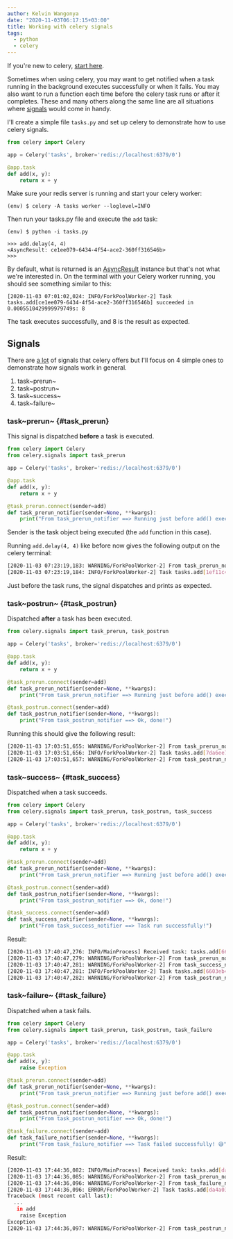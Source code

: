 ```yaml
---
author: Kelvin Wangonya
date: "2020-11-03T06:17:15+03:00"
title: Working with celery signals
tags:
  - python
  - celery
---
```


If you\'re new to celery, [start
here](https://docs.celeryq.dev/en/stable/getting-started/first-steps-with-celery.html#first-steps).

Sometimes when using celery, you may want to get notified when a task
running in the background executes successfully or when it fails. You
may also want to run a function each time before the celery task runs or
after it completes. These and many others along the same line are all
situations where
[signals](https://docs.celeryq.dev/en/stable/userguide/signals.html)
would come in handy.

I\'ll create a simple file `tasks.py` and set up celery to
demonstrate how to use celery signals.

```python
from celery import Celery

app = Celery('tasks', broker='redis://localhost:6379/0')

@app.task
def add(x, y):
    return x + y
```

Make sure your redis server is running and start your celery worker:

```shell
(env) $ celery -A tasks worker --loglevel=INFO
```

Then run your tasks.py file and execute the `add` task:

```shell
(env) $ python -i tasks.py

>>> add.delay(4, 4)
<AsyncResult: ce1ee079-6434-4f54-ace2-360ff316546b>
>>>
```

By default, what is returned is an
[AsyncResult](https://docs.celeryq.dev/en/stable/reference/celery.result.html#celery.result.AsyncResult)
instance but that\'s not what we\'re interested in. On the terminal with
your Celery worker running, you should see something similar to this:

```shell
[2020-11-03 07:01:02,024: INFO/ForkPoolWorker-2] Task tasks.add[ce1ee079-6434-4f54-ace2-360ff316546b] succeeded in 0.0005510429999979749s: 8
```

The task executes successfully, and 8 is the result as expected.

## Signals

There are [a
lot](https://docs.celeryq.dev/en/stable/userguide/signals.html#signals)
of signals that celery offers but I\'ll focus on 4 simple ones to
demonstrate how signals work in general.

1.  task~prerun~
2.  task~postrun~
3.  task~success~
4.  task~failure~

### task~prerun~ {#task_prerun}

This signal is dispatched **before** a task is executed.

```python
from celery import Celery
from celery.signals import task_prerun

app = Celery('tasks', broker='redis://localhost:6379/0')

@app.task
def add(x, y):
    return x + y

@task_prerun.connect(sender=add)
def task_prerun_notifier(sender=None, **kwargs):
    print("From task_prerun_notifier ==> Running just before add() executes")
```

Sender is the task object being executed (the `add` function
in this case).

Running `add.delay(4, 4)` like before now gives the following
output on the celery terminal:

```{.bash org-language="sh"}
[2020-11-03 07:23:19,183: WARNING/ForkPoolWorker-2] From task_prerun_notifier ==> Running just before add() executes
[2020-11-03 07:23:19,184: INFO/ForkPoolWorker-2] Task tasks.add[1ef11c46-f461-4eb8-84ca-5c5cdab62a74] succeeded in 0.0016491969999998801s: 8
```

Just before the task runs, the signal dispatches and prints as expected.

### task~postrun~ {#task_postrun}

Dispatched **after** a task has been executed.

```python
from celery.signals import task_prerun, task_postrun

app = Celery('tasks', broker='redis://localhost:6379/0')

@app.task
def add(x, y):
    return x + y

@task_prerun.connect(sender=add)
def task_prerun_notifier(sender=None, **kwargs):
    print("From task_prerun_notifier ==> Running just before add() executes")

@task_postrun.connect(sender=add)
def task_postrun_notifier(sender=None, **kwargs):
    print("From task_postrun_notifier ==> Ok, done!")
```

Running this should give the following result:

```{.bash org-language="sh"}
[2020-11-03 17:03:51,655: WARNING/ForkPoolWorker-2] From task_prerun_notifier ==> Running just before add() executes
[2020-11-03 17:03:51,656: INFO/ForkPoolWorker-2] Task tasks.add[7da6ee71-1941-4a87-b993-8136d94ac067] succeeded in 0.0017917519999999243s: 8
[2020-11-03 17:03:51,657: WARNING/ForkPoolWorker-2] From task_postrun_notifier ==> Ok, done!
```

### task~success~ {#task_success}

Dispatched when a task succeeds.

```python
from celery import Celery
from celery.signals import task_prerun, task_postrun, task_success

app = Celery('tasks', broker='redis://localhost:6379/0')

@app.task
def add(x, y):
    return x + y

@task_prerun.connect(sender=add)
def task_prerun_notifier(sender=None, **kwargs):
    print("From task_prerun_notifier ==> Running just before add() executes")

@task_postrun.connect(sender=add)
def task_postrun_notifier(sender=None, **kwargs):
    print("From task_postrun_notifier ==> Ok, done!")

@task_success.connect(sender=add)
def task_success_notifier(sender=None, **kwargs):
    print("From task_success_notifier ==> Task run successfully!")
```

Result:

```{.bash org-language="sh"}
[2020-11-03 17:40:47,276: INFO/MainProcess] Received task: tasks.add[6603eb49-75ab-4653-b32f-ebe760a52de0]
[2020-11-03 17:40:47,279: WARNING/ForkPoolWorker-2] From task_prerun_notifier ==> Running just before add() executes
[2020-11-03 17:40:47,281: WARNING/ForkPoolWorker-2] From task_success_notifier ==> Task run successfully!
[2020-11-03 17:40:47,281: INFO/ForkPoolWorker-2] Task tasks.add[6603eb49-75ab-4653-b32f-ebe760a52de0] succeeded in 0.00201471799999986s: 8
[2020-11-03 17:40:47,282: WARNING/ForkPoolWorker-2] From task_postrun_notifier ==> Ok, done!
```

### task~failure~ {#task_failure}

Dispatched when a task fails.

```python
from celery import Celery
from celery.signals import task_prerun, task_postrun, task_failure

app = Celery('tasks', broker='redis://localhost:6379/0')

@app.task
def add(x, y):
    raise Exception

@task_prerun.connect(sender=add)
def task_prerun_notifier(sender=None, **kwargs):
    print("From task_prerun_notifier ==> Running just before add() executes")

@task_postrun.connect(sender=add)
def task_postrun_notifier(sender=None, **kwargs):
    print("From task_postrun_notifier ==> Ok, done!")

@task_failure.connect(sender=add)
def task_failure_notifier(sender=None, **kwargs):
    print("From task_failure_notifier ==> Task failed successfully! 😅")
```

Result:

```{.bash org-language="sh"}
[2020-11-03 17:44:36,082: INFO/MainProcess] Received task: tasks.add[da4a03e8-5530-4c9e-afeb-75f8e0b1be5d]
[2020-11-03 17:44:36,085: WARNING/ForkPoolWorker-2] From task_prerun_notifier ==> Running just before add() executes
[2020-11-03 17:44:36,096: WARNING/ForkPoolWorker-2] From task_failure_notifier ==> Task failed successfully! 😅
[2020-11-03 17:44:36,096: ERROR/ForkPoolWorker-2] Task tasks.add[da4a03e8-5530-4c9e-afeb-75f8e0b1be5d] raised unexpected: Exception()
Traceback (most recent call last):
  ...
   in add
    raise Exception
Exception
[2020-11-03 17:44:36,097: WARNING/ForkPoolWorker-2] From task_postrun_notifier ==> Ok, done!
```

